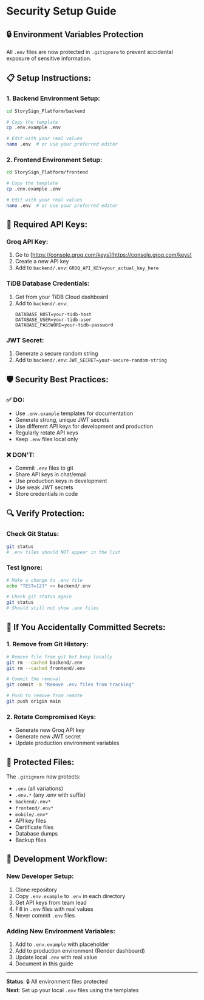 # Security Setup Guide

## 🔒 **Environment Variables Protection**

All `.env` files are now protected in `.gitignore` to prevent accidental exposure of sensitive information.

## 📋 **Setup Instructions:**

### **1. Backend Environment Setup:**

```bash
cd StorySign_Platform/backend

# Copy the template
cp .env.example .env

# Edit with your real values
nano .env  # or use your preferred editor
```

### **2. Frontend Environment Setup:**

```bash
cd StorySign_Platform/frontend

# Copy the template
cp .env.example .env

# Edit with your real values
nano .env  # or use your preferred editor
```

## 🔑 **Required API Keys:**

### **Groq API Key:**

1. Go to [https://console.groq.com/keys](https://console.groq.com/keys)
2. Create a new API key
3. Add to `backend/.env`: `GROQ_API_KEY=your_actual_key_here`

### **TiDB Database Credentials:**

1. Get from your TiDB Cloud dashboard
2. Add to `backend/.env`:
   ```
   DATABASE_HOST=your-tidb-host
   DATABASE_USER=your-tidb-user
   DATABASE_PASSWORD=your-tidb-password
   ```

### **JWT Secret:**

1. Generate a secure random string
2. Add to `backend/.env`: `JWT_SECRET=your-secure-random-string`

## 🛡️ **Security Best Practices:**

### **✅ DO:**

- Use `.env.example` templates for documentation
- Generate strong, unique JWT secrets
- Use different API keys for development and production
- Regularly rotate API keys
- Keep `.env` files local only

### **❌ DON'T:**

- Commit `.env` files to git
- Share API keys in chat/email
- Use production keys in development
- Use weak JWT secrets
- Store credentials in code

## 🔍 **Verify Protection:**

### **Check Git Status:**

```bash
git status
# .env files should NOT appear in the list
```

### **Test Ignore:**

```bash
# Make a change to .env file
echo "TEST=123" >> backend/.env

# Check git status again
git status
# Should still not show .env files
```

## 🚨 **If You Accidentally Committed Secrets:**

### **1. Remove from Git History:**

```bash
# Remove file from git but keep locally
git rm --cached backend/.env
git rm --cached frontend/.env

# Commit the removal
git commit -m "Remove .env files from tracking"

# Push to remove from remote
git push origin main
```

### **2. Rotate Compromised Keys:**

- Generate new Groq API key
- Generate new JWT secret
- Update production environment variables

## 📁 **Protected Files:**

The `.gitignore` now protects:

- `.env` (all variations)
- `.env.*` (any .env with suffix)
- `backend/.env*`
- `frontend/.env*`
- `mobile/.env*`
- API key files
- Certificate files
- Database dumps
- Backup files

## 🔧 **Development Workflow:**

### **New Developer Setup:**

1. Clone repository
2. Copy `.env.example` to `.env` in each directory
3. Get API keys from team lead
4. Fill in `.env` files with real values
5. Never commit `.env` files

### **Adding New Environment Variables:**

1. Add to `.env.example` with placeholder
2. Add to production environment (Render dashboard)
3. Update local `.env` with real value
4. Document in this guide

---

**Status**: 🔒 All environment files protected  
**Next**: Set up your local `.env` files using the templates
